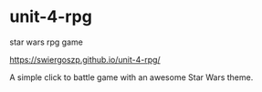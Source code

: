 # unit-4-rpg
star wars rpg game

https://swiergoszp.github.io/unit-4-rpg/

A simple click to battle game with an awesome Star Wars theme.
